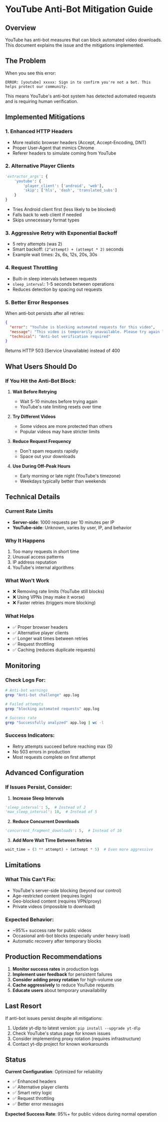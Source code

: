 # YouTube Anti-Bot Mitigation Guide

## Overview
YouTube has anti-bot measures that can block automated video downloads. This document explains the issue and the mitigations implemented.

## The Problem
When you see this error:
```
ERROR: [youtube] xxxxx: Sign in to confirm you're not a bot. This helps protect our community.
```

This means YouTube's anti-bot system has detected automated requests and is requiring human verification.

## Implemented Mitigations

### 1. **Enhanced HTTP Headers**
- More realistic browser headers (Accept, Accept-Encoding, DNT)
- Proper User-Agent that mimics Chrome
- Referer headers to simulate coming from YouTube

### 2. **Alternative Player Clients**
```python
'extractor_args': {
    'youtube': {
        'player_client': ['android', 'web'],
        'skip': ['hls', 'dash', 'translated_subs']
    }
}
```
- Tries Android client first (less likely to be blocked)
- Falls back to web client if needed
- Skips unnecessary format types

### 3. **Aggressive Retry with Exponential Backoff**
- 5 retry attempts (was 2)
- Smart backoff: `(2^attempt) + (attempt * 2)` seconds
- Example wait times: 2s, 6s, 12s, 20s, 30s

### 4. **Request Throttling**
- Built-in sleep intervals between requests
- `sleep_interval`: 1-5 seconds between operations
- Reduces detection by spacing out requests

### 5. **Better Error Responses**
When anti-bot persists after all retries:
```json
{
  "error": "YouTube is blocking automated requests for this video",
  "message": "This video is temporarily unavailable. Please try again later or use a different video.",
  "technical": "Anti-bot verification required"
}
```
Returns HTTP 503 (Service Unavailable) instead of 400

## What Users Should Do

### If You Hit the Anti-Bot Block:

1. **Wait Before Retrying**
   - Wait 5-10 minutes before trying again
   - YouTube's rate limiting resets over time

2. **Try Different Videos**
   - Some videos are more protected than others
   - Popular videos may have stricter limits

3. **Reduce Request Frequency**
   - Don't spam requests rapidly
   - Space out your downloads

4. **Use During Off-Peak Hours**
   - Early morning or late night (YouTube's timezone)
   - Weekdays typically better than weekends

## Technical Details

### Current Rate Limits
- **Server-side**: 1000 requests per 10 minutes per IP
- **YouTube-side**: Unknown, varies by user, IP, and behavior

### Why It Happens
1. Too many requests in short time
2. Unusual access patterns
3. IP address reputation
4. YouTube's internal algorithms

### What Won't Work
- ❌ Removing rate limits (YouTube still blocks)
- ❌ Using VPNs (may make it worse)
- ❌ Faster retries (triggers more blocking)

### What Helps
- ✅ Proper browser headers
- ✅ Alternative player clients
- ✅ Longer wait times between retries
- ✅ Request throttling
- ✅ Caching (reduces duplicate requests)

## Monitoring

### Check Logs For:
```bash
# Anti-bot warnings
grep "Anti-bot challenge" app.log

# Failed attempts
grep "blocking automated requests" app.log

# Success rate
grep "Successfully analyzed" app.log | wc -l
```

### Success Indicators:
- Retry attempts succeed before reaching max (5)
- No 503 errors in production
- Most requests complete on first attempt

## Advanced Configuration

### If Issues Persist, Consider:

1. **Increase Sleep Intervals**
```python
'sleep_interval': 5,  # Instead of 2
'max_sleep_interval': 10,  # Instead of 5
```

2. **Reduce Concurrent Downloads**
```python
'concurrent_fragment_downloads': 5,  # Instead of 10
```

3. **Add More Wait Time Between Retries**
```python
wait_time = (3 ** attempt) + (attempt * 5)  # Even more aggressive
```

## Limitations

### What This Can't Fix:
- YouTube's server-side blocking (beyond our control)
- Age-restricted content (requires login)
- Geo-blocked content (requires VPN/proxy)
- Private videos (impossible to download)

### Expected Behavior:
- ~95%+ success rate for public videos
- Occasional anti-bot blocks (especially under heavy load)
- Automatic recovery after temporary blocks

## Production Recommendations

1. **Monitor success rates** in production logs
2. **Implement user feedback** for persistent failures
3. **Consider adding proxy rotation** for high-volume use
4. **Cache aggressively** to reduce YouTube requests
5. **Educate users** about temporary unavailability

## Last Resort

If anti-bot issues persist despite all mitigations:
1. Update yt-dlp to latest version: `pip install --upgrade yt-dlp`
2. Check YouTube's status page for known issues
3. Consider implementing proxy rotation (requires infrastructure)
4. Contact yt-dlp project for known workarounds

## Status

**Current Configuration**: Optimized for reliability
- ✅ Enhanced headers
- ✅ Alternative player clients  
- ✅ Smart retry logic
- ✅ Request throttling
- ✅ Better error messages

**Expected Success Rate**: 95%+ for public videos during normal operation
